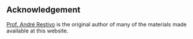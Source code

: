 ## Acknowledgement

[Prof. André Restivo](https://web.fe.up.pt/~arestivo/page/) is the original author of many of the materials made available at this website.
